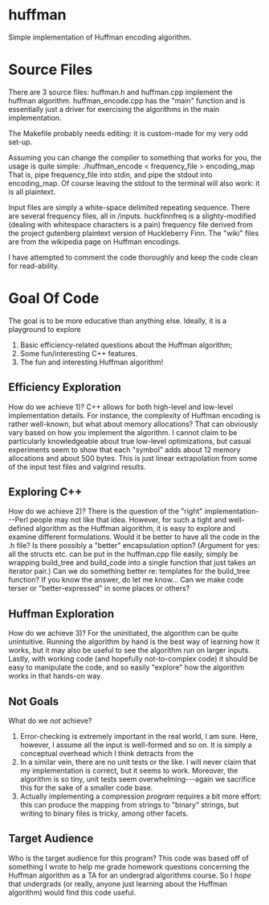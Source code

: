 huffman
=======

Simple implementation of Huffman encoding algorithm.

Source Files
============

There are 3 source files:
huffman.h and huffman.cpp implement the huffman algorithm.
huffman_encode.cpp has the "main" function and is essentially just a driver for exercising the algorithms in the main implementation.

The Makefile probably needs editing: it is custom-made for my very odd set-up.

Assuming you can change the compiler to something that works for you, the usage is quite simple:
./huffman_encode < frequency_file > encoding_map
That is, pipe frequency_file into stdin, and pipe the stdout into encoding_map.
Of course leaving the stdout to the terminal will also work: it is all plaintext.

Input files are simply a white-space delimited <word> <double> repeating sequence.
There are several frequency files, all in /inputs.
huckfinnfreq is a slighty-modified (dealing with whitespace characters is a pain) frequency file derived from the project gutenberg plaintext version of Huckleberry Finn.
The "wiki" files are from the wikipedia page on Huffman encodings.

I have attempted to comment the code thoroughly and keep the code clean for read-ability.

Goal Of Code
============

The goal is to be more educative than anything else.
Ideally, it is a playground to explore
1) Basic efficiency-related questions about the Huffman algorithm;
2) Some fun/interesting C++ features.
3) The fun and interesting Huffman algorithm!

## Efficiency Exploration

How do we achieve 1)?
C++ allows for both high-level and low-level implementation details.
For instance, the complexity of Huffman encoding is rather well-known, but what about memory allocations?
That can obviously vary based on how you implement the algorithm.
I cannot claim to be particularly knowledgeable about true low-level optimizations, but casual experiments seem to show that each "symbol" adds about 12 memory allocations and about 500 bytes.
This is just linear extrapolation from some of the input test files and valgrind results.

## Exploring C++

How do we achieve 2)?
There is the question of the "right" implementation---Perl people may not like that idea.
However, for such a tight and well-defined algorithm as the Huffman algorithm, it is easy to explore and examine different formulations.
Would it be better to have all the code in the .h file?
Is there possibly a "better" encapsulation option?
(Argument for yes: all the structs etc. can be put in the huffman.cpp file easily, simply be wrapping build_tree and build_code into a single function that just takes an iterator pair.)
Can we do something better re: templates for the build_tree function? If you know the answer, do let me know...
Can we make code terser or "better-expressed" in some places or others?

## Huffman Exploration

How do we achieve 3)?
For the uninitiated, the algorithm can be quite unintuitive.
Running the algorithm by hand is the best way of learning how it works, but it may also be useful to see the algorithm run on larger inputs.
Lastly, with working code (and hopefully not-to-complex code) it should be easy to manipulate the code, and so easily "explore" how the algorithm works in that hands-on way.

Not Goals
---------

What do we *not* achieve?
1) Error-checking is extremely important in the real world, I am sure.
Here, however, I assume all the input is well-formed and so on.
It is simply a conceptual overhead which I think detracts from the 
2) In a similar vein, there are no unit tests or the like.
I will never claim that my implementation is correct, but it seems to work.
Moreover, the algorithm is so tiny, unit tests seem overwhelming---again we sacrifice this for the sake of a smaller code base.
3) Actually implementing a compression *program* requires a bit more effort: this can produce the mapping from strings to "binary" strings, but writing to binary files is tricky, among other facets.


Target Audience
---------------

Who is the target audience for this program?
This code was based off of something I wrote to help me grade homework questions concerning the Huffman algorithm as a TA for an undergrad algorithms course.
So I *hope* that undergrads (or really, anyone just learning about the Huffman algorithm) would find this code useful.
